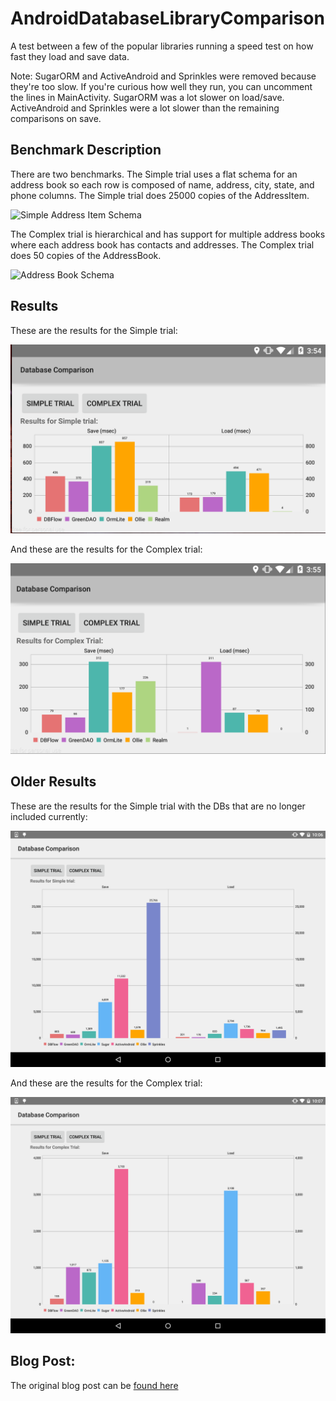 # AndroidDatabaseLibraryComparison
A test between a few of the popular libraries running a speed test on how fast they load and save data.

Note:  SugarORM and ActiveAndroid and Sprinkles were removed because they're too slow.  If you're curious how well they run, you can uncomment the lines in MainActivity.  SugarORM was a lot slower on load/save.  ActiveAndroid and Sprinkles were a lot slower than the remaining comparisons on save.

## Benchmark Description

There are two benchmarks.  The Simple trial uses a flat schema for an address book so each row is composed of name, address, city, state, and phone columns.  The Simple trial does 25000 copies of the AddressItem.  

![Simple Address Item Schema](images/SimpleAddressItem.png "Simple Address Item Schema")

The Complex trial is hierarchical and has support for multiple address books where each address book has contacts and addresses.  The Complex trial does 50 copies of the AddressBook.

![Address Book Schema](images/AddressBook.png "Address Book Schema")

## Results

These are the results for the Simple trial:

![Simple Trial](images/simpletrial.png "Simple Trial")

And these are the results for the Complex trial:

![Complex Trial](images/complextrial.png "Complex Trial")

## Older Results

These are the results for the Simple trial with the DBs that are no longer included currently:

![Simple Trial](images/simpletrialv1.png "Simple Trial")

And these are the results for the Complex trial:

![Complex Trial](images/complextrialv1.png "Complex Trial")

## Blog Post:
The original blog post can be [found here](http://www.raizlabs.com/dev/2015/02/go-dbflow-fastest-android-orm-database-library/)